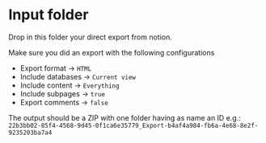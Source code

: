 # Input folder

Drop in this folder your direct export from notion.

Make sure you did an export with the following configurations

- Export format -> `HTML`
- Include databases -> `Current view`
- Include content -> `Everything`
- Include subpages -> `true`
- Export comments -> `false`

The output should be a ZIP with one folder having as name an ID
e.g.: `22b3bb02-85f4-4568-9d45-0f1ca6e35779_Export-b4af4a984-fb6a-4e68-8e2f-9235203ba7a4`
